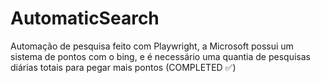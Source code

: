 # AutomaticSearch
Automação de pesquisa feito com Playwright, a Microsoft possui um sistema de pontos com o bing, e é necessário uma quantia de pesquisas diárias totais para pegar mais pontos (COMPLETED ✅)

